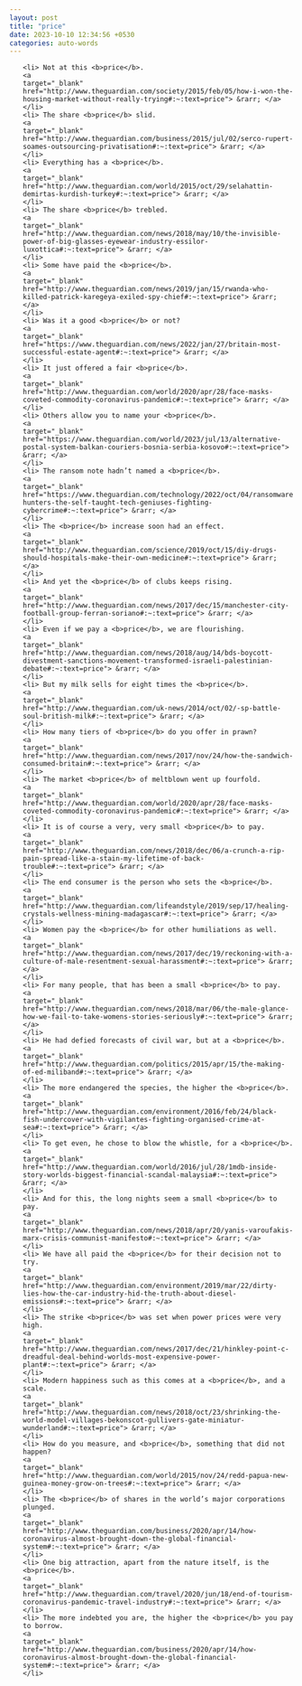 ```yaml
---
layout: post
title: "price"
date: 2023-10-10 12:34:56 +0530
categories: auto-words
---
```

<ol>

    <li> Not at this <b>price</b>.
    <a 
    target="_blank" 
    href="http://www.theguardian.com/society/2015/feb/05/how-i-won-the-housing-market-without-really-trying#:~:text=price"> &rarr; </a>
    </li>
    <li> The share <b>price</b> slid.
    <a 
    target="_blank" 
    href="http://www.theguardian.com/business/2015/jul/02/serco-rupert-soames-outsourcing-privatisation#:~:text=price"> &rarr; </a>
    </li>
    <li> Everything has a <b>price</b>.
    <a 
    target="_blank" 
    href="http://www.theguardian.com/world/2015/oct/29/selahattin-demirtas-kurdish-turkey#:~:text=price"> &rarr; </a>
    </li>
    <li> The share <b>price</b> trebled.
    <a 
    target="_blank" 
    href="http://www.theguardian.com/news/2018/may/10/the-invisible-power-of-big-glasses-eyewear-industry-essilor-luxottica#:~:text=price"> &rarr; </a>
    </li>
    <li> Some have paid the <b>price</b>.
    <a 
    target="_blank" 
    href="http://www.theguardian.com/news/2019/jan/15/rwanda-who-killed-patrick-karegeya-exiled-spy-chief#:~:text=price"> &rarr; </a>
    </li>
    <li> Was it a good <b>price</b> or not?
    <a 
    target="_blank" 
    href="https://www.theguardian.com/news/2022/jan/27/britain-most-successful-estate-agent#:~:text=price"> &rarr; </a>
    </li>
    <li> It just offered a fair <b>price</b>.
    <a 
    target="_blank" 
    href="http://www.theguardian.com/world/2020/apr/28/face-masks-coveted-commodity-coronavirus-pandemic#:~:text=price"> &rarr; </a>
    </li>
    <li> Others allow you to name your <b>price</b>.
    <a 
    target="_blank" 
    href="https://www.theguardian.com/world/2023/jul/13/alternative-postal-system-balkan-couriers-bosnia-serbia-kosovo#:~:text=price"> &rarr; </a>
    </li>
    <li> The ransom note hadn’t named a <b>price</b>.
    <a 
    target="_blank" 
    href="https://www.theguardian.com/technology/2022/oct/04/ransomware-hunters-the-self-taught-tech-geniuses-fighting-cybercrime#:~:text=price"> &rarr; </a>
    </li>
    <li> The <b>price</b> increase soon had an effect.
    <a 
    target="_blank" 
    href="http://www.theguardian.com/science/2019/oct/15/diy-drugs-should-hospitals-make-their-own-medicine#:~:text=price"> &rarr; </a>
    </li>
    <li> And yet the <b>price</b> of clubs keeps rising.
    <a 
    target="_blank" 
    href="http://www.theguardian.com/news/2017/dec/15/manchester-city-football-group-ferran-soriano#:~:text=price"> &rarr; </a>
    </li>
    <li> Even if we pay a <b>price</b>, we are flourishing.
    <a 
    target="_blank" 
    href="http://www.theguardian.com/news/2018/aug/14/bds-boycott-divestment-sanctions-movement-transformed-israeli-palestinian-debate#:~:text=price"> &rarr; </a>
    </li>
    <li> But my milk sells for eight times the <b>price</b>.
    <a 
    target="_blank" 
    href="http://www.theguardian.com/uk-news/2014/oct/02/-sp-battle-soul-british-milk#:~:text=price"> &rarr; </a>
    </li>
    <li> How many tiers of <b>price</b> do you offer in prawn?
    <a 
    target="_blank" 
    href="http://www.theguardian.com/news/2017/nov/24/how-the-sandwich-consumed-britain#:~:text=price"> &rarr; </a>
    </li>
    <li> The market <b>price</b> of meltblown went up fourfold.
    <a 
    target="_blank" 
    href="http://www.theguardian.com/world/2020/apr/28/face-masks-coveted-commodity-coronavirus-pandemic#:~:text=price"> &rarr; </a>
    </li>
    <li> It is of course a very, very small <b>price</b> to pay.
    <a 
    target="_blank" 
    href="http://www.theguardian.com/news/2018/dec/06/a-crunch-a-rip-pain-spread-like-a-stain-my-lifetime-of-back-trouble#:~:text=price"> &rarr; </a>
    </li>
    <li> The end consumer is the person who sets the <b>price</b>.
    <a 
    target="_blank" 
    href="http://www.theguardian.com/lifeandstyle/2019/sep/17/healing-crystals-wellness-mining-madagascar#:~:text=price"> &rarr; </a>
    </li>
    <li> Women pay the <b>price</b> for other humiliations as well.
    <a 
    target="_blank" 
    href="http://www.theguardian.com/news/2017/dec/19/reckoning-with-a-culture-of-male-resentment-sexual-harassment#:~:text=price"> &rarr; </a>
    </li>
    <li> For many people, that has been a small <b>price</b> to pay.
    <a 
    target="_blank" 
    href="http://www.theguardian.com/news/2018/mar/06/the-male-glance-how-we-fail-to-take-womens-stories-seriously#:~:text=price"> &rarr; </a>
    </li>
    <li> He had defied forecasts of civil war, but at a <b>price</b>.
    <a 
    target="_blank" 
    href="http://www.theguardian.com/politics/2015/apr/15/the-making-of-ed-miliband#:~:text=price"> &rarr; </a>
    </li>
    <li> The more endangered the species, the higher the <b>price</b>.
    <a 
    target="_blank" 
    href="http://www.theguardian.com/environment/2016/feb/24/black-fish-undercover-with-vigilantes-fighting-organised-crime-at-sea#:~:text=price"> &rarr; </a>
    </li>
    <li> To get even, he chose to blow the whistle, for a <b>price</b>.
    <a 
    target="_blank" 
    href="http://www.theguardian.com/world/2016/jul/28/1mdb-inside-story-worlds-biggest-financial-scandal-malaysia#:~:text=price"> &rarr; </a>
    </li>
    <li> And for this, the long nights seem a small <b>price</b> to pay.
    <a 
    target="_blank" 
    href="http://www.theguardian.com/news/2018/apr/20/yanis-varoufakis-marx-crisis-communist-manifesto#:~:text=price"> &rarr; </a>
    </li>
    <li> We have all paid the <b>price</b> for their decision not to try.
    <a 
    target="_blank" 
    href="http://www.theguardian.com/environment/2019/mar/22/dirty-lies-how-the-car-industry-hid-the-truth-about-diesel-emissions#:~:text=price"> &rarr; </a>
    </li>
    <li> The strike <b>price</b> was set when power prices were very high.
    <a 
    target="_blank" 
    href="http://www.theguardian.com/news/2017/dec/21/hinkley-point-c-dreadful-deal-behind-worlds-most-expensive-power-plant#:~:text=price"> &rarr; </a>
    </li>
    <li> Modern happiness such as this comes at a <b>price</b>, and a scale.
    <a 
    target="_blank" 
    href="http://www.theguardian.com/news/2018/oct/23/shrinking-the-world-model-villages-bekonscot-gullivers-gate-miniatur-wunderland#:~:text=price"> &rarr; </a>
    </li>
    <li> How do you measure, and <b>price</b>, something that did not happen?
    <a 
    target="_blank" 
    href="http://www.theguardian.com/world/2015/nov/24/redd-papua-new-guinea-money-grow-on-trees#:~:text=price"> &rarr; </a>
    </li>
    <li> The <b>price</b> of shares in the world’s major corporations plunged.
    <a 
    target="_blank" 
    href="http://www.theguardian.com/business/2020/apr/14/how-coronavirus-almost-brought-down-the-global-financial-system#:~:text=price"> &rarr; </a>
    </li>
    <li> One big attraction, apart from the nature itself, is the <b>price</b>.
    <a 
    target="_blank" 
    href="http://www.theguardian.com/travel/2020/jun/18/end-of-tourism-coronavirus-pandemic-travel-industry#:~:text=price"> &rarr; </a>
    </li>
    <li> The more indebted you are, the higher the <b>price</b> you pay to borrow.
    <a 
    target="_blank" 
    href="http://www.theguardian.com/business/2020/apr/14/how-coronavirus-almost-brought-down-the-global-financial-system#:~:text=price"> &rarr; </a>
    </li>
